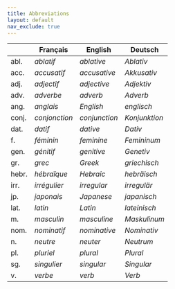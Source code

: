 ```yaml
---
title: Abbreviations
layout: default
nav_exclude: true
---
```

|  | Français |  English | Deutsch |
| --- | --- | --- | --- |
| abl. | *ablatif*  | *ablative* |  *Ablativ* |
| acc. | *accusatif*  | *accusative* |  *Akkusativ* |
| adj. | *adjectif*  | *adjective* | *Adjektiv* |
| adv. | *adverbe*  | *adverb* | *Adverb* |
| ang. | *anglais*  | *English* |  *englisch* |
| conj. | *conjonction*  | *conjunction* |  *Konjunktion* |
| dat. | *datif*  | *dative* |  *Dativ* |
| f. | *féminin*  | *feminine* |  *Femininum* |
| gen. | *génitif*  | *genitive*  | *Genetiv* |
| gr. | *grec*  | *Greek*  | *griechisch* |
| hebr. | *hébraïque*  | *Hebraic*  | *hebräisch* |
| irr. | *irrégulier*  | *irregular*  | *irregulär* |
| jp. | *japonais*  | *Japanese*  | *japanisch* |
| lat.  | *latin* | *Latin* | *lateinisch* |
| m. | *masculin*  | *masculine* |  *Maskulinum* |
| nom. | *nominatif*  | *nominative* |  *Nominativ* |
| n. | *neutre*  | *neuter* |  *Neutrum* |
| pl. | *pluriel*  | *plural* |  *Plural* |
| sg. | *singulier*  | *singular* |  *Singular* |
| v.  | *verbe* | *verb* | *Verb* |